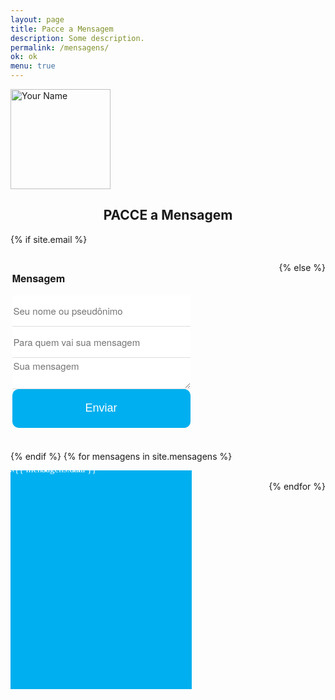 ```yaml
---
layout: page
title: Pacce a Mensagem
description: Some description.
permalink: /mensagens/
ok: ok
menu: true
---
```


<img itemprop="image" class="img-rounded" src="http://pacceqx.github.io\assets\img\icons\read.svg" alt="Your Name" style="width: 160px;">
<h2 style="text-align: center;">PACCE a Mensagem</h2>
<style type="text/css" media="screen">
.container{ 
  overflow-Y: hidden;
  display:flex;
  flex-flow: row wrap;
  justify-content:space-between; 
}
#msg{
  height: 350px; 
  width: 290px;
  text-align: justify;  
  font-family: 'Josefin Sans';;
  background: #00afefff;
  margin-bottom: 5px;
  font-size: 10px;
}
ul {
list-style-type: none;
}
li{
  margin-left: -50px;
  margin-top: -20px;
  font-size: 15px;
  
}
.contact-form2 {
    font-family: 'Titillium Web', 'Helvetica Neue', Helvetica, sans-serif;
    font-weight: 700;
    font-style: normal;
    width: 310px;
    margin-left: -10px
}
.contact-form2 fieldset {
    border: none;
    font-weight: normal
}
.contact-form2 input[type="text"],
.contact-form2 input[type="para"],
.contact-form2 textarea {
    -webkit-box-sizing: border-box;
    box-sizing: border-box;
    outline: none;
    display: block;
    color: #333;
    width: 100%;
    border: none;
    border-bottom: 1px solid #ddd;
    font-family: inherit;
    font-size: 15px;
    height: 50px;
}
.contact-form2 input[type="text"].has-error,
.contact-form2 input[type="para"].has-error,
.contact-form2 span {
    display: block;
    font-size: .875rem;
    color: #00afefff;
    padding-bottom: .625rem
}
.contact-form2 button[type="submit"] {
    display: block;
    padding: .875rem 2.438rem .875rem 2.438rem;
    color: #fff;
    background: #00afefff;
    font-size: 1.125rem;
    width: 100%;
    border: 1px solid #00afefff;
    border-width: 1px 1px 3px;
    cursor: pointer;
    -webkit-transition: all .3s;
    transition: all .3s;
    outline: none;
    border-radius: 10px;
}
.contact-form2 button[type="submit"]:hover {
    background: rgb(43, 190, 243)
}
@media only screen and (min-width:37.5rem) {
    .contact-form2 button[type="submit"] {
        padding: 1.188rem 2.438rem 1.125rem 2.438rem
    }
}
.contact-form2 [v-cloak] {
    display: none
}
</style>

{% if site.email %}
<style type="text/css" media="screen">
  .container2 {
    width: 290px;
  }
</style>

<div class="container">  
<div class="container2">
  <div id="form2" class="contact-form2">
    <form accept-charset="UTF-8" method="POST" action="https://formspree.io/{{ site.email }}"  ref="contact">
      <fieldset>
        <input type="hidden" name="_subject" value="New contact!" />
        <input type="hidden" name="_next" value="{{ site.url }}/contact/message-sent/" />
        <h3> Mensagem</h3>
        <input type="hidden" name="_language" value="{{ site.language }}" />
        <input type="text" name="de" placeholder="Seu nome ou pseudônimo">
        <span v-cloak>${ errors.first('de') }</span>
        <input type="text" name="para" placeholder="Para quem vai sua mensagem">
        <span  v-cloak>${ errors.first('para') }</span>
        <textarea name="message" onkeyup="adjust_textarea(this)" placeholder="Sua mensagem" ></textarea>
        <span  v-cloak>${ errors.first('message') }</span>
        <button type="submit">Enviar</button>
      </fieldset>
    </form>
  </div>

</div>

<script type="text/javascript">
function adjust_textarea(h) {
    h.style.height = "100px";
    h.style.height = (h.scrollHeight)+"px";
}
</script>

<script src="https://unpkg.com/vue@2.4.2"></script>
<script src="https://unpkg.com/vee-validate@2.0.0-rc.8"></script>
<script type="text/javascript">
Vue.use(VeeValidate);
new Vue({
  el: '#form2',
  delimiters: ['${', '}'],
  methods: {
    validateBeforeSubmit: function () {
      this.$validator.validateAll();
      if (!this.errors.any()) {
        this.$refs.contact.submit();
      }
    }
  }
});
</script>

{% else %}

<script>window.location = "{% if site.url == '' and site.baseurl == '' %}/{% else %}{{ site.url }}{{ site.baseurl }}{% endif %}";</script>

{% endif %}
        {% for mensagens in site.mensagens %}
      <div id="msg">
        <ul>
        <li style=" color: white;"><b>Data:</b> {{ mensagens.data  }}</li>
          <li style=" color: white;"><b>De:</b> {{ mensagens.de  }}</li>
          <li style=" color: white;"><b>Para:</b> {{ mensagens.para }}</li>
          <li style=" color: white;"> <b> Mensagem: </b></li>
          <li style=" color: white;"> {{ mensagens.msg }}</li>
        </ul>    
      </div>  
      {% endfor %}
    </div>
   
